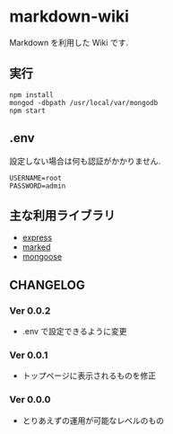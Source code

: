 # markdown-wiki

Markdown を利用した Wiki です.

## 実行

```
npm install
mongod -dbpath /usr/local/var/mongodb    
npm start
```

## .env

設定しない場合は何も認証がかかりません.

```
USERNAME=root
PASSWORD=admin
```

## 主な利用ライブラリ

- [express](https://www.npmjs.com/package/express)
- [marked](https://www.npmjs.com/package/marked)
- [mongoose](https://www.npmjs.com/package/mongoose)

## CHANGELOG

### Ver 0.0.2

- .env で設定できるように変更

### Ver 0.0.1

- トップページに表示されるものを修正

### Ver 0.0.0

- とりあえずの運用が可能なレベルのもの
